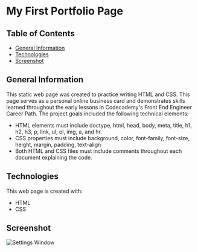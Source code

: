 # My First Portfolio Page

## Table of Contents
* [General Information](#general-information)
* [Technologies](#technologies)
* [Screenshot](#screenshot)

## General Information
This static web page was created to practice writing HTML and CSS.  This page serves as a personal online business card and demonstrates skills learned throughout the early lessons in Codecademy's Front End Engineer Career Path.  The project goals included the following technical elements:
* HTML elements must include doctype, html, head, body, meta, title,
 h1, h2, h3, p, link, ul, ol, img, a, and hr.
* CSS properties must include  background, color, font-family, font-size,
 height, margin, padding, text-align
* Both HTML and CSS files must include comments throughout each document explaining the code.

## Technologies
This web page is created with:
* HTML
* CSS

## Screenshot

![Settings Window](https://raw.github.com/rimachaib/First-Portfolio-Page/main/first-portfolio-page-screenshot.png)
